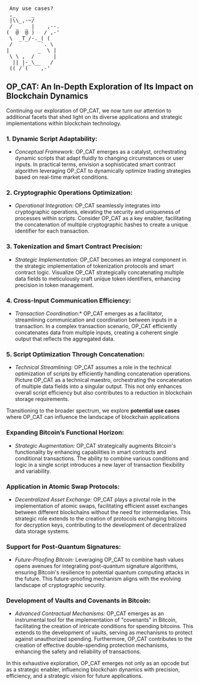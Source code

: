 <pre> Any use cases?
 ,_     _
 |\\_,-~/
 / _  _ |    ,--.
(  @  @ )   / ,-'
 \  _T_/-._( (
 /         `. \
|         _  \ |
 \ \ ,  /      |
  || |-_\__   /
 ((_/`(____,-'        
</pre>

## OP_CAT: An In-Depth Exploration of Its Impact on Blockchain Dynamics

Continuing our exploration of OP_CAT, we now turn our attention to additional facets that shed light on its diverse applications and strategic implementations within blockchain technology.

### 1. Dynamic Script Adaptability:
   - *Conceptual Framework:* OP_CAT emerges as a catalyst, orchestrating dynamic scripts that adapt fluidly to changing circumstances or user inputs. In practical terms, envision a sophisticated smart contract algorithm leveraging OP_CAT to dynamically optimize trading strategies based on real-time market conditions.

### 2. Cryptographic Operations Optimization:
   - *Operational Integration:* OP_CAT seamlessly integrates into cryptographic operations, elevating the security and uniqueness of processes within scripts. Consider OP_CAT as a key enabler, facilitating the concatenation of multiple cryptographic hashes to create a unique identifier for each transaction.

### 3. Tokenization and Smart Contract Precision:
   - *Strategic Implementation:* OP_CAT becomes an integral component in the strategic implementation of tokenization protocols and smart contract logic. Visualize OP_CAT strategically concatenating multiple data fields to meticulously craft unique token identifiers, enhancing precision in token management.

### 4. Cross-Input Communication Efficiency:
   - *Transaction Coordination:** OP_CAT emerges as a facilitator, streamlining communication and coordination between inputs in a transaction. In a complex transaction scenario, OP_CAT efficiently concatenates data from multiple inputs, creating a coherent single output that reflects the aggregated data.

### 5. Script Optimization Through Concatenation:
   - *Technical Streamlining:* OP_CAT assumes a role in the technical optimization of scripts by efficiently handling concatenation operations. Picture OP_CAT as a technical maestro, orchestrating the concatenation of multiple data fields into a singular output. This not only enhances overall script efficiency but also contributes to a reduction in blockchain storage requirements.

Transitioning to the broader spectrum, we explore **potential use cases** where OP_CAT can influence the landscape of blockchain applications
### Expanding Bitcoin’s Functional Horizon:
   - *Strategic Augmentation:* OP_CAT strategically augments Bitcoin's functionality by enhancing capabilities in smart contracts and conditional transactions. The ability to combine various conditions and logic in a single script introduces a new layer of transaction flexibility and variability.

### Application in Atomic Swap Protocols:
   - *Decentralized Asset Exchange:* OP_CAT plays a pivotal role in the implementation of atomic swaps, facilitating efficient asset exchanges between different blockchains without the need for intermediaries. This strategic role extends to the creation of protocols exchanging bitcoins for decryption keys, contributing to the development of decentralized data storage systems.

### Support for Post-Quantum Signatures:
   - *Future-Proofing Bitcoin:* Leveraging OP_CAT to combine hash values opens avenues for integrating post-quantum signature algorithms, ensuring Bitcoin's resilience to potential quantum computing attacks in the future. This future-proofing mechanism aligns with the evolving landscape of cryptographic security.

### Development of Vaults and Covenants in Bitcoin:
   - *Advanced Contractual Mechanisms:* OP_CAT emerges as an instrumental tool for the implementation of "covenants" in Bitcoin, facilitating the creation of intricate conditions for spending bitcoins. This extends to the development of vaults, serving as mechanisms to protect against unauthorized spending. Furthermore, OP_CAT contributes to the creation of effective double-spending protection mechanisms, enhancing the safety and reliability of transactions.

In this exhaustive exploration, OP_CAT emerges not only as an opcode but as a strategic enabler, influencing blockchain dynamics with precision, efficiency, and a strategic vision for future applications.
